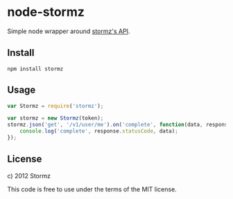 # node-stormz

Simple node wrapper around [stormz's API](http://developer.stormz.me).

## Install

    npm install stormz

## Usage

```javascript
var Stormz = require('stormz');

var stormz = new Stormz(token);
stormz.json('get', '/v1/user/me').on('complete', function(data, response) {
    console.log('complete', response.statusCode, data);
});
```

## License

c) 2012 Stormz

This code is free to use under the terms of the MIT license.
